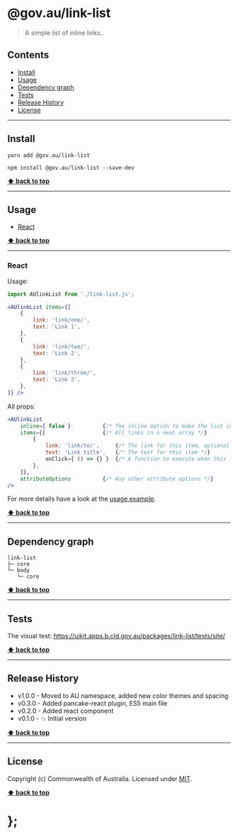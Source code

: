 @gov.au/link-list
============

> A simple list of inline links..


## Contents

* [Install](#install)
* [Usage](#usage)
* [Dependency graph](#dependency-graph)
* [Tests](#tests)
* [Release History](#release-history)
* [License](#license)


----------------------------------------------------------------------------------------------------------------------------------------------------------------


## Install


```shell
yarn add @gov.au/link-list
```

```shell
npm install @gov.au/link-list --save-dev
```


**[⬆ back to top](#contents)**


----------------------------------------------------------------------------------------------------------------------------------------------------------------


## Usage


* [React](#react)


**[⬆ back to top](#contents)**


----------------------------------------------------------------------------------------------------------------------------------------------------------------


### React

Usage:

```jsx
import AUlinkList from './link-list.js';

<AUlinkList items={[
	{
		link: 'link/one/',
		text: 'Link 1',
	},
	{
		link: 'link/two/',
		text: 'Link 2',
	},
	{
		link: 'link/three/',
		text: 'Link 3',
	},
]} />
```

All props:

```jsx
<AUlinkList
	inline={ false }          {/* The inline option to make the list inline, optional */}
	items={[                  {/* All links in a neat array */}
		{
			link: 'link/to/',     {/* The link for this item, optional */}
			text: 'Link title',   {/* The text for this item */}
			onClick={ () => {} }  {/* A function to execute when this link is clicked, optional */}
		},
	]},
	attributeOptions          {/* Any other attribute options */}
/>
```

For more details have a look at the [usage example](https://github.com/govau/uikit/tree/master/packages/link-list/tests/react/index.js).


**[⬆ back to top](#contents)**


----------------------------------------------------------------------------------------------------------------------------------------------------------------


## Dependency graph

```shell
link-list
├─ core
└─ body
   └─ core
```


**[⬆ back to top](#contents)**


----------------------------------------------------------------------------------------------------------------------------------------------------------------


## Tests

The visual test: https://uikit.apps.b.cld.gov.au/packages/link-list/tests/site/


**[⬆ back to top](#contents)**


----------------------------------------------------------------------------------------------------------------------------------------------------------------


## Release History

* v1.0.0 - Moved to AU namespace, added new color themes and spacing
* v0.3.0 - Added pancake-react plugin, ES5 main file
* v0.2.0 - Added react component
* v0.1.0 - 💥 Initial version


**[⬆ back to top](#contents)**


----------------------------------------------------------------------------------------------------------------------------------------------------------------


## License

Copyright (c) Commonwealth of Australia.
Licensed under [MIT](https://raw.githubusercontent.com/govau/uikit/packages/core/master/LICENSE).


**[⬆ back to top](#contents)**

# };
